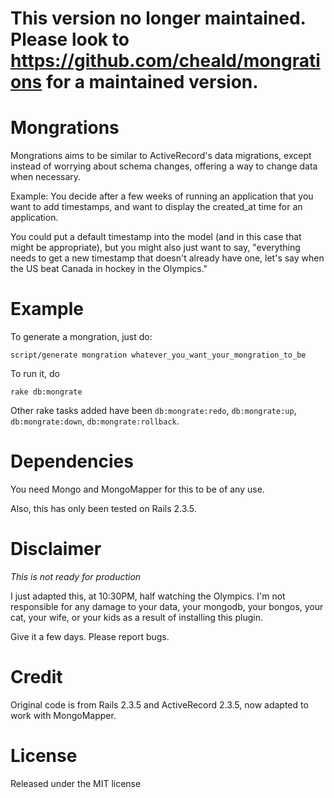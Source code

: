
This version no longer maintained. Please look to https://github.com/cheald/mongrations for a maintained version.
=================================================================================================================

Mongrations
===========

Mongrations aims to be similar to ActiveRecord's data migrations, except
instead of worrying about schema changes, offering a way to change data when
necessary. 

Example: You decide after a few weeks of running an application that you want
to add timestamps, and want to display the created_at time for an application.

You could put a default timestamp into the model (and in this case that might
be appropriate), but you might also just want to say, "everything needs to get
a new timestamp that doesn't already have one, let's say when the US beat
Canada in hockey in the Olympics."


Example
=======

To generate a mongration, just do:

`script/generate mongration whatever_you_want_your_mongration_to_be`

To run it, do

`rake db:mongrate`

Other rake tasks added have been `db:mongrate:redo`, `db:mongrate:up`, `db:mongrate:down`, `db:mongrate:rollback`.


Dependencies
============

You need Mongo and MongoMapper for this to be of any use.

Also, this has only been tested on Rails 2.3.5. 

Disclaimer
==========

*This is not ready for production*

I just adapted this, at 10:30PM, half watching the Olympics. I'm not responsible 
for any damage to your data, your mongodb, your bongos, your cat, your wife, or 
your kids as a result of installing this plugin.

Give it a few days. Please report bugs. 

Credit
======
Original code is from Rails 2.3.5 and ActiveRecord 2.3.5, now adapted to work
with MongoMapper.

License
=======
Released under the MIT license
